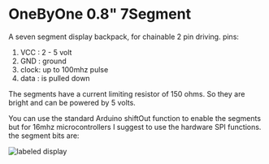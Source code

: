 # OneByOne 0.8" 7Segment
A seven segment display backpack, for chainable 2 pin driving.
pins:

1. VCC  : 2 - 5 volt
2. GND  : ground
3. clock:  up to 100mhz pulse
4. data : is pulled down

The segments have a current limiting resistor of 150 ohms. So they are bright and can be powered by 5 volts.

You can use the standard Arduino shiftOut function to enable the segments but for 16mhz microcontrollers I suggest to use the hardware SPI functions.
the segment bits are:

![labeled display](https://joostmarkerink.nl/projects/content/segments.png)
